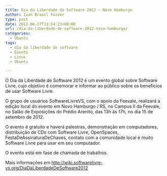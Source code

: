 ```yaml
---
title: Dia da Liberdade de Software 2012 – Novo Hamburgo
author: Ivan Brasil Fuzzer
type: post
date: 2012-06-27T13:54:23+00:00
url: /dia-da-liberdade-de-software-2012-novo-hamburgo/
categories:
  - Ubuntu
tags:
  - dia da liberdade de software
  - Evento
  - Linux
  - Ubuntu

---
```

O Dia da Liberdade de Software 2012 é um evento global sobre Software Livre, cujo objetivo é comemorar e informar ao público sobre os benefícios de usar Software Livre.

O grupo de usuários SoftwareLivreVS, com o apoio da Feevale, realizará a edição local do evento em Novo Hamburgo / RS, no Campus II da Feevale, no Salão de Exposições do Prédio Arenito, das 13h às 17h, no dia 15 de setembro de 2012.

O evento é gratuito e haverá palestras, demonstração em computadores, distribuição de CDs com Software Livre, OpenSpaces, FestaDeAssinaturaDeChaves, contato com a comunidade local e muito Software Livre para usar em seu computador.

O evento está em fase de chamada de trabalhos.

Mais informações em <http://wiki.softwarelivre-vs.org/DiaDaLiberdadeDeSoftware2012>